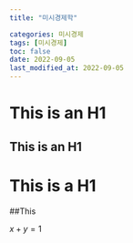 ```yaml
---
title: "미시경제학"

categories: 미시경제
tags: [미시경제]
toc: false
date: 2022-09-05
last_modified_at: 2022-09-05
---
```


This is an H1
=============

This is an H1
------

# This is a H1
##This

$x+y=1$
